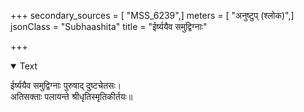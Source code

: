 +++
secondary_sources = [ "MSS_6239",]
meters = [ "अनुष्टुप् (श्लोक)",]
jsonClass = "Subhaashita"
title = "ईर्ष्ययैव समुद्विग्नाः"

+++

<details open><summary>Text</summary>

ईर्ष्ययैव समुद्विग्नाः पुरुषाद् दुष्टचेतसः।  
अतिसक्ताः पलायन्ते श्रीधृतिस्मृतिकीर्तयः॥
</details>
